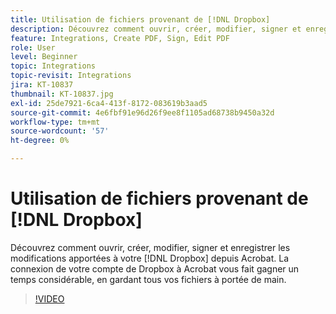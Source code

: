 ```yaml
---
title: Utilisation de fichiers provenant de [!DNL Dropbox]
description: Découvrez comment ouvrir, créer, modifier, signer et enregistrer les modifications apportées à votre [!DNL Dropbox] fichiers depuis Acrobat
feature: Integrations, Create PDF, Sign, Edit PDF
role: User
level: Beginner
topic: Integrations
topic-revisit: Integrations
jira: KT-10837
thumbnail: KT-10837.jpg
exl-id: 25de7921-6ca4-413f-8172-083619b3aad5
source-git-commit: 4e6fbf91e96d26f9ee8f1105ad68738b9450a32d
workflow-type: tm+mt
source-wordcount: '57'
ht-degree: 0%

---
```


# Utilisation de fichiers provenant de [!DNL Dropbox]

Découvrez comment ouvrir, créer, modifier, signer et enregistrer les modifications apportées à votre [!DNL Dropbox] depuis Acrobat. La connexion de votre compte de Dropbox à Acrobat vous fait gagner un temps considérable, en gardant tous vos fichiers à portée de main.

>[!VIDEO](https://video.tv.adobe.com/v/3409411?quality=12&learn=on&hidetitle=true)
